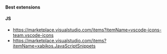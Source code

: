 #### Best extensions 

#### JS
* https://marketplace.visualstudio.com/items?itemName=vscode-icons-team.vscode-icons
* https://marketplace.visualstudio.com/items?itemName=xabikos.JavaScriptSnippets